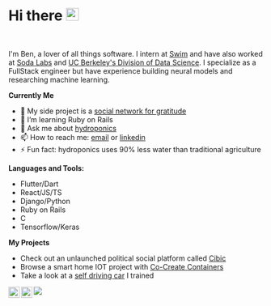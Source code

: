 # Hi there <img src="https://media.giphy.com/media/hvRJCLFzcasrR4ia7z/giphy.gif" width="25px">
<br />

I'm Ben, a lover of all things software. I intern at [Swim](https://swimapp.io/) and have also worked at [Soda Labs](https://sodalabs.co/) and [UC Berkeley's Division of Data Science](https://data.berkeley.edu/). I specialize as a FullStack engineer but have experience building neural models and researching machine learning.

**Currently Me**
- 🔭 My side project is a [social network for gratitude](https://github.com/thank-tank)
- 🌱 I’m learning Ruby on Rails
- 💬 Ask me about [hydroponics](https://www.wikiwand.com/en/Hydroponics)
- 📫 How to reach me: [email](mailto:1996byk@gmail.com?subject=Hi!) or [linkedin](https://www.linkedin.com/in/benjamin-k-740412149/)
- ⚡ Fun fact: hydroponics uses 90% less water than traditional agriculture

**Languages and Tools:**  
- Flutter/Dart
- React/JS/TS
- Django/Python
- Ruby on Rails
- C
- Tensorflow/Keras

**My Projects**
- Check out an unlaunched political social platform called [Cibic](https://github.com/cibic-io)
- Browse a smart home IOT project with [Co-Create Containers](https://github.com/co-create)
- Take a look at a [self driving car](https://github.com/benjaminykim/self-driving-car-simulator) I trained
<a href="https://www.linkedin.com/in/benjamin-k-740412149/">
  <img align="left" alt="Ben's LinkdeIn" width="22px" src="https://cdn.jsdelivr.net/npm/simple-icons@v3/icons/linkedin.svg" />
</a>
<a href="https://www.instagram.com/_b_y_k/">
  <img align="left" alt="Ben's Instagram" width="22px" src="https://cdn.jsdelivr.net/npm/simple-icons@v3/icons/instagram.svg" />
</a>

![](https://komarev.com/ghpvc/?username=benjaminykim&color=green)
